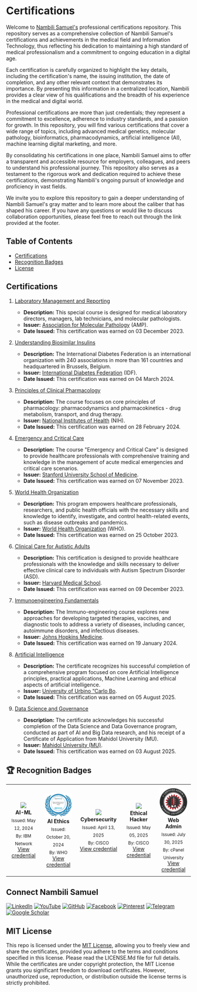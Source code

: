 # Certifications

Welcome to [Nambili Samuel's](https://github.com/Nambili-Samuel) professional certifications repository. This repository serves as a comprehensive collection of Nambili Samuel's certifications and achievements in the medical field and Information Technology, thus reflecting his dedication to maintaining a high standard of medical professionalism and a commitment to ongoing education in a digital age.

Each certification is carefully organized to highlight the key details, including the certification's name, the issuing institution, the date of completion, and any other relevant context that demonstrates its importance. By presenting this information in a centralized location, Nambili provides a clear view of his qualifications and the breadth of his experience in the medical and digital world.

Professional certifications are more than just credentials; they represent a commitment to excellence, adherence to industry standards, and a passion for growth. In this repository, you will find various certifications that cover a wide range of topics, including advanced medical genetics, molecular pathology, bioinformatics, pharmacodynamics, artificial intelligence (AI), machine learning digital marketing, and more.

By consolidating his certifications in one place, Nambili Samuel aims to offer a transparent and accessible resource for employers, colleagues, and peers to understand his professional journey. This repository also serves as a testament to the rigorous work and dedication required to achieve these certifications, demonstrating Nambili's ongoing pursuit of knowledge and proficiency in vast fields.

We invite you to explore this repository to gain a deeper understanding of Nambili Samuel's gray matter and to learn more about the caliber that has shaped his career. If you have any questions or would like to discuss collaboration opportunities, please feel free to reach out through the link provided at the footer.

## Table of Contents

- [Certifications](#certifications)
- [Recognition Badges](#RecognitionBadges)
- [License](#license)

## Certifications

1. [Laboratory Management and Reporting](https://github.com/nambilisamuel/Certifications/blob/main/Association%20for%20Molecular%20Pathology.pdf)
   - **Description:** This special course is designed for medical laboratory directors, managers, lab technicians, and molecular pathologists.
   - **Issuer:** [Association for Molecular Pathology](https://www.amp.org/) (AMP). 
   - **Date Issued:** This certification was earned on 03 December 2023.

2. [Understanding Biosimilar Insulins](https://github.com/nambilisamuel/Certifications/blob/main/Biosimilar%20Insulin.pdf)
   - **Description:** The International Diabetes Federation is an international organization with 240 associations in more than 161 countries and headquartered in Brussels, Belgium. 
   - **Issuer:** [International Diabetes Federation](https://idf.org/) (IDF).
   - **Date Issued:** This certification was earned on 04 March 2024.
  
3. [Principles of Clinical Pharmacology](https://github.com/nambilisamuel/Certifications/blob/main/Clinical%20Pharmacology.pdf)
   - **Description:** The course focuses on core principles of pharmacology: pharmacodynamics and pharmacokinetics - drug metabolism, transport, and drug therapy.
   - **Issuer:** [National Institutes of Health](https://www.nih.gov/) (NIH).
   - **Date Issued:** This certification was earned on 28 February 2024.

4. [Emergency and Critical Care](https://github.com/nambilisamuel/Certifications/blob/main/Emergency%20and%20Critical%20Care.pdf)
   - **Description:** The course "Emergency and Critical Care" is designed to provide healthcare professionals with comprehensive training and knowledge in the management of acute medical emergencies and critical care scenarios.
   - **Issuer:** [Stanford University School of Medicine](https://med.stanford.edu/).
   - **Date Issued:** This certification was earned on 07 November 2023.
  
5. [World Health Organization](https://github.com/nambilisamuel/Certifications/blob/main/Epidemiology%20-%20WHO.pdf)
   - **Description:** This program empowers healthcare professionals, researchers, and public health officials with the necessary skills and knowledge to identify, investigate, and control health-related events, such as disease outbreaks and pandemics.
   - **Issuer:** [World Health Organization](https://www.who.int/) (WHO).
   - **Date Issued:** This certification was earned on 25 October 2023.
  
6. [Clinical Care for Autistic Adults](https://github.com/Nambili-Samuel/Certifications/blob/main/Havard%20School%20of%20Medicine.pdf)
   - **Description:** This certification is designed to provide healthcare professionals with the knowledge and skills necessary to deliver effective clinical care to individuals with Autism Spectrum Disorder (ASD). 
   - **Issuer:** [Harvard Medical School](https://hms.harvard.edu/).
   - **Date Issued:** This certification was earned on 09 December 2023.
  
7. [Immunoengineering Fundamentals](https://github.com/Nambili-Samuel/Certifications/blob/main/Immuno-engineering.pdf)
   - **Description:** The Immuno-engineering course explores new approaches for developing targeted therapies, vaccines, and diagnostic tools to address a variety of diseases, including cancer, autoimmune disorders, and infectious diseases.
   - **Issuer:** [Johns Hopkins Medicine](https://www.hopkinsmedicine.org/).
   - **Date Issued:** This certification was earned on 19 January 2024.
  
8. [Artificial Intelligence](https://github.com/nambili-samuel/certifications/blob/ebf21857ccda55e43ec78c4f19ede7e063a0703c/Artificial%20Intelligence.pdf)
   - **Description:** The certificate recognizes his successful completion of a comprehensive program focused on core Artificial Intelligence principles, practical applications, Machine Learning and ethical aspects of artificial intelligence.
   - **Issuer:** [University of Urbino “Carlo Bo](https://www.uniurb.it/international/).
   - **Date Issued:** This certification was earned on 05 August 2025.
  
9. [Data Science and Governance](https://github.com/nambili-samuel/certifications/blob/main/Data%20Science.pdf)
   - **Description:** The certificate acknowledges his successful completion of the Data Science and Data Governance program, conducted as part of AI and Big Data research, and his receipt of a Certificate of Application from Mahidol University (MU).
   - **Issuer:** [Mahidol University (MU)](https://mahidol.ac.th/).
   - **Date Issued:** This certification was earned on 03 August 2025.

<!-- Add more certifications as needed -->

## 🏆 Recognition Badges

<center><table>
  <tbody>
    <tr>
      <td style="padding: 10px;" align="center" width="150">
        <img src="https://images.squarespace-cdn.com/content/v1/5530dddfe4b0679504639dc1/1663518716700-IT2WA6XU3A7LB0UQG8XG/Screenshot_2.jpg" width="80" /><br />
        <strong>AI-ML</strong><br />
        <sub>Issued: May 12, 2024</sub><br />
        <sub>By: IBM Network</sub><br />
        <a href="https://www.credly.com/badges/66ebe10f-3da0-4410-b0d1-7f17ce833208">View credential</a>
      </td>
      <td style="padding: 10px;" align="center" width="150">
        <img src="https://github.com/nambili-samuel/certifications/blob/main/WHO.jpg" width="80" /><br />
        <strong>AI Ethics</strong><br />
        <sub>Issued: October 20, 2024</sub><br />
        <sub>By: WHO</sub><br />
        <a href="#">View credential</a>
      </td>
      <td style="padding: 10px;" align="center" width="150">
        <img src="https://images.credly.com/size/340x340/images/af8c6b4e-fc31-47c4-8dcb-eb7a2065dc5b/I2CS__1_.png" width="80" /><br />
        <strong>Cybersecurity</strong><br />
        <sub>Issued: April 13, 2025</sub><br />
        <sub>By: CISCO</sub><br />
        <a href="https://www.credly.com/badges/5445c176-dc96-4f66-97b1-a6a52743a1a6">View credential</a>
      </td>
         <td style="padding: 10px;" align="center" width="150">
        <img src="https://images.credly.com/images/242902b5-f527-42ad-865e-977c9e1b5b58/image.png" width="80" /><br />
        <strong>Ethical Hacker</strong><br />
        <sub>Issued: May 05, 2025</sub><br />
        <sub>By: CISCO</sub><br />
        <a href="https://www.credly.com/badges/9b4fab4d-f0f0-4f85-be10-837cbc6f64ce">View credential</a>
      </td>
          <td style="padding: 10px;" align="center" width="150">
        <img src="https://github.com/nambili-samuel/certifications/blob/main/Cpanel.png" width="80" /><br />
        <strong>Web Admin</strong><br />
        <sub>Issued: July 30, 2025</sub><br />
        <sub>By: cPanel University</sub><br />
        <a href="https://university.cpanel.net/certificate/0872fefd-6986-47a2-be13-ed5c2e496580">View credential</a>
      </td> </tr>
    </tr>
  </tbody>
</table></center>


##  Connect Nambili Samuel

[![LinkedIn](https://img.shields.io/badge/LinkedIn-blue?style=for-the-badge&logo=linkedin)](https://www.linkedin.com/in/nambilisamuel)
[![YouTube](https://img.shields.io/badge/YouTube-red?style=for-the-badge&logo=youtube)](www.youtube.com/channel/UCe7N_IrwXRL290P38Yni3aQ)
[![GitHub](https://img.shields.io/badge/GitHub-black?style=for-the-badge&logo=github)](https://github.com/Nambili-Samuel)
[![Facebook](https://img.shields.io/badge/Facebook-blue?style=for-the-badge&logo=facebook)](https://www.facebook.com/yourusername)
[![Pinterest](https://img.shields.io/badge/Pinterest-red?style=for-the-badge&logo=pinterest)](https://www.pinterest.com/yourusername)
[![Telegram](https://img.shields.io/badge/Telegram-blue?style=for-the-badge&logo=telegram)](https://t.me/namibiantimes)
[![Google Scholar](https://img.shields.io/badge/Google%20Scholar-lightgrey?style=for-the-badge&logo=google-scholar)](https://scholar.google.com/citations?user=p2GpjsQAAAAJ&hl=en)

## MIT License

This repo is licensed under the [MIT License](https://opensource.org/license/mit), allowing you to freely view and share the certificates, provided you adhere to the terms and conditions specified in this license. Please read the LICENSE.Md file for full details. While the certificates are under copyright protection, the MIT License grants you significant freedom to download certificates. However, unauthorized use, reproduction, or distribution outside the license terms is strictly prohibited.
